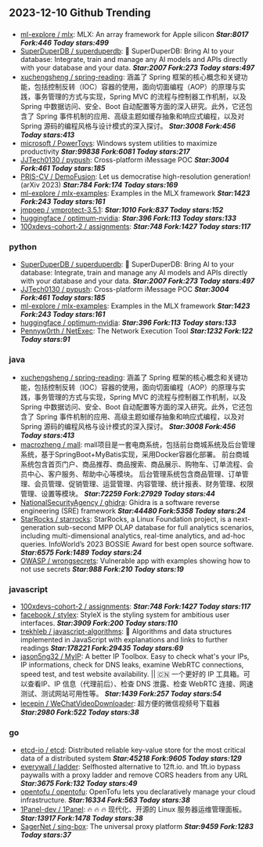 ## 2023-12-10 Github Trending

### 
* [ml-explore / mlx](https://github.com/ml-explore/mlx): MLX: An array framework for Apple silicon ***Star:8017 Fork:446 Today stars:499***
* [SuperDuperDB / superduperdb](https://github.com/SuperDuperDB/superduperdb): 🔮 SuperDuperDB: Bring AI to your database: Integrate, train and manage any AI models and APIs directly with your database and your data. ***Star:2007 Fork:273 Today stars:497***
* [xuchengsheng / spring-reading](https://github.com/xuchengsheng/spring-reading): 涵盖了 Spring 框架的核心概念和关键功能，包括控制反转（IOC）容器的使用，面向切面编程（AOP）的原理与实践，事务管理的方式与实现，Spring MVC 的流程与控制器工作机制，以及 Spring 中数据访问、安全、Boot 自动配置等方面的深入研究。此外，它还包含了 Spring 事件机制的应用、高级主题如缓存抽象和响应式编程，以及对 Spring 源码的编程风格与设计模式的深入探讨。 ***Star:3008 Fork:456 Today stars:413***
* [microsoft / PowerToys](https://github.com/microsoft/PowerToys): Windows system utilities to maximize productivity ***Star:99838 Fork:6081 Today stars:217***
* [JJTech0130 / pypush](https://github.com/JJTech0130/pypush): Cross-platform iMessage POC ***Star:3004 Fork:461 Today stars:185***
* [PRIS-CV / DemoFusion](https://github.com/PRIS-CV/DemoFusion): Let us democratise high-resolution generation! (arXiv 2023) ***Star:784 Fork:174 Today stars:169***
* [ml-explore / mlx-examples](https://github.com/ml-explore/mlx-examples): Examples in the MLX framework ***Star:1423 Fork:243 Today stars:161***
* [jmpoep / vmprotect-3.5.1](https://github.com/jmpoep/vmprotect-3.5.1):  ***Star:1010 Fork:837 Today stars:152***
* [huggingface / optimum-nvidia](https://github.com/huggingface/optimum-nvidia):  ***Star:396 Fork:113 Today stars:133***
* [100xdevs-cohort-2 / assignments](https://github.com/100xdevs-cohort-2/assignments):  ***Star:748 Fork:1427 Today stars:117***

### python
* [SuperDuperDB / superduperdb](https://github.com/SuperDuperDB/superduperdb): 🔮 SuperDuperDB: Bring AI to your database: Integrate, train and manage any AI models and APIs directly with your database and your data. ***Star:2007 Fork:273 Today stars:497***
* [JJTech0130 / pypush](https://github.com/JJTech0130/pypush): Cross-platform iMessage POC ***Star:3004 Fork:461 Today stars:185***
* [ml-explore / mlx-examples](https://github.com/ml-explore/mlx-examples): Examples in the MLX framework ***Star:1423 Fork:243 Today stars:161***
* [huggingface / optimum-nvidia](https://github.com/huggingface/optimum-nvidia):  ***Star:396 Fork:113 Today stars:133***
* [Pennyw0rth / NetExec](https://github.com/Pennyw0rth/NetExec): The Network Execution Tool ***Star:1232 Fork:122 Today stars:91***

### java
* [xuchengsheng / spring-reading](https://github.com/xuchengsheng/spring-reading): 涵盖了 Spring 框架的核心概念和关键功能，包括控制反转（IOC）容器的使用，面向切面编程（AOP）的原理与实践，事务管理的方式与实现，Spring MVC 的流程与控制器工作机制，以及 Spring 中数据访问、安全、Boot 自动配置等方面的深入研究。此外，它还包含了 Spring 事件机制的应用、高级主题如缓存抽象和响应式编程，以及对 Spring 源码的编程风格与设计模式的深入探讨。 ***Star:3008 Fork:456 Today stars:413***
* [macrozheng / mall](https://github.com/macrozheng/mall): mall项目是一套电商系统，包括前台商城系统及后台管理系统，基于SpringBoot+MyBatis实现，采用Docker容器化部署。 前台商城系统包含首页门户、商品推荐、商品搜索、商品展示、购物车、订单流程、会员中心、客户服务、帮助中心等模块。 后台管理系统包含商品管理、订单管理、会员管理、促销管理、运营管理、内容管理、统计报表、财务管理、权限管理、设置等模块。 ***Star:72259 Fork:27929 Today stars:44***
* [NationalSecurityAgency / ghidra](https://github.com/NationalSecurityAgency/ghidra): Ghidra is a software reverse engineering (SRE) framework ***Star:44480 Fork:5358 Today stars:24***
* [StarRocks / starrocks](https://github.com/StarRocks/starrocks): StarRocks, a Linux Foundation project, is a next-generation sub-second MPP OLAP database for full analytics scenarios, including multi-dimensional analytics, real-time analytics, and ad-hoc queries. InfoWorld’s 2023 BOSSIE Award for best open source software. ***Star:6575 Fork:1489 Today stars:24***
* [OWASP / wrongsecrets](https://github.com/OWASP/wrongsecrets): Vulnerable app with examples showing how to not use secrets ***Star:988 Fork:210 Today stars:19***

### javascript
* [100xdevs-cohort-2 / assignments](https://github.com/100xdevs-cohort-2/assignments):  ***Star:748 Fork:1427 Today stars:117***
* [facebook / stylex](https://github.com/facebook/stylex): StyleX is the styling system for ambitious user interfaces. ***Star:3909 Fork:200 Today stars:110***
* [trekhleb / javascript-algorithms](https://github.com/trekhleb/javascript-algorithms): 📝 Algorithms and data structures implemented in JavaScript with explanations and links to further readings ***Star:178221 Fork:29435 Today stars:69***
* [jason5ng32 / MyIP](https://github.com/jason5ng32/MyIP): A better IP Toolbox. Easy to check what's your IPs, IP informations, check for DNS leaks, examine WebRTC connections, speed test, and test website availability. || 🇨🇳 一个更好的 IP 工具箱。可以查看IP、IP 信息（代理前后）、检查 DNS 泄露、检查 WebRTC 连接、网速测试、测试网站可用性等。 ***Star:1439 Fork:257 Today stars:54***
* [lecepin / WeChatVideoDownloader](https://github.com/lecepin/WeChatVideoDownloader): 超方便的微信视频号下载器 ***Star:2980 Fork:522 Today stars:38***

### go
* [etcd-io / etcd](https://github.com/etcd-io/etcd): Distributed reliable key-value store for the most critical data of a distributed system ***Star:45218 Fork:9605 Today stars:129***
* [everywall / ladder](https://github.com/everywall/ladder): Selfhosted alternative to 12ft.io. and 1ft.io bypass paywalls with a proxy ladder and remove CORS headers from any URL ***Star:3675 Fork:132 Today stars:49***
* [opentofu / opentofu](https://github.com/opentofu/opentofu): OpenTofu lets you declaratively manage your cloud infrastructure. ***Star:16334 Fork:563 Today stars:38***
* [1Panel-dev / 1Panel](https://github.com/1Panel-dev/1Panel): 🔥 🔥 🔥 现代化、开源的 Linux 服务器运维管理面板。 ***Star:13917 Fork:1478 Today stars:38***
* [SagerNet / sing-box](https://github.com/SagerNet/sing-box): The universal proxy platform ***Star:9459 Fork:1283 Today stars:37***

